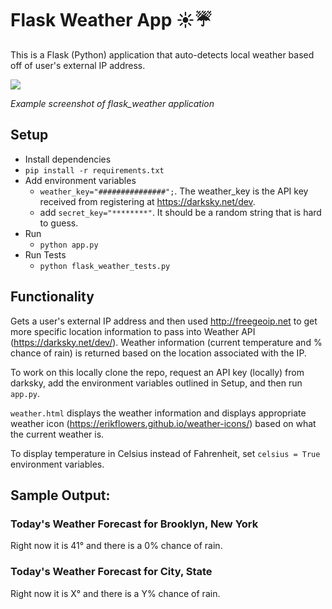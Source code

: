# Flask Weather App ☀️☔️

This is a Flask (Python) application that auto-detects local weather based off of user's external IP address.

<img src="https://raw.githubusercontent.com/M0nica/flask_weather/master/static/nyc_weather_screenshot.png">

_Example screenshot of flask_weather application_

## Setup

- Install dependencies
- `pip install -r requirements.txt`
- Add environment variables
  - `weather_key="###############";`. The weather_key is the API key received from registering at https://darksky.net/dev.
  - add `secret_key="********"`. It should be a random string that is hard to guess.
- Run
  - `python app.py`
- Run Tests
  - `python flask_weather_tests.py`

## Functionality

Gets a user's external IP address and then used http://freegeoip.net to get more specific location information to pass into Weather API (https://darksky.net/dev/). Weather information (current temperature and % chance of rain) is returned based on the location associated with the IP.

To work on this locally clone the repo, request an API key (locally) from darksky, add the environment variables outlined in Setup, and then run `app.py`.

`weather.html` displays the weather information and displays appropriate weather icon (https://erikflowers.github.io/weather-icons/) based on what the current weather is.

To display temperature in Celsius instead of Fahrenheit, set `celsius = True` environment variables.

## Sample Output:

### Today's Weather Forecast for Brooklyn, New York

Right now it is 41° and there is a 0% chance of rain.

### Today's Weather Forecast for City, State

Right now it is X° and there is a Y% chance of rain.
